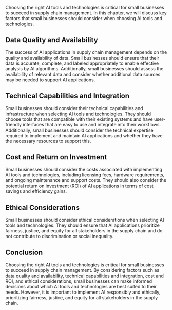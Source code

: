 

Choosing the right AI tools and technologies is critical for small businesses to succeed in supply chain management. In this chapter, we will discuss key factors that small businesses should consider when choosing AI tools and technologies.

Data Quality and Availability
-----------------------------

The success of AI applications in supply chain management depends on the quality and availability of data. Small businesses should ensure that their data is accurate, complete, and labeled appropriately to enable effective analysis by AI algorithms. Additionally, small businesses should assess the availability of relevant data and consider whether additional data sources may be needed to support AI applications.

Technical Capabilities and Integration
--------------------------------------

Small businesses should consider their technical capabilities and infrastructure when selecting AI tools and technologies. They should choose tools that are compatible with their existing systems and have user-friendly interfaces that are easy to use and integrate into their workflows. Additionally, small businesses should consider the technical expertise required to implement and maintain AI applications and whether they have the necessary resources to support this.

Cost and Return on Investment
-----------------------------

Small businesses should consider the costs associated with implementing AI tools and technologies, including licensing fees, hardware requirements, and ongoing maintenance and support costs. They should also consider the potential return on investment (ROI) of AI applications in terms of cost savings and efficiency gains.

Ethical Considerations
----------------------

Small businesses should consider ethical considerations when selecting AI tools and technologies. They should ensure that AI applications prioritize fairness, justice, and equity for all stakeholders in the supply chain and do not contribute to discrimination or social inequality.

Conclusion
----------

Choosing the right AI tools and technologies is critical for small businesses to succeed in supply chain management. By considering factors such as data quality and availability, technical capabilities and integration, cost and ROI, and ethical considerations, small businesses can make informed decisions about which AI tools and technologies are best suited to their needs. However, it is important to implement AI responsibly and ethically, prioritizing fairness, justice, and equity for all stakeholders in the supply chain.
